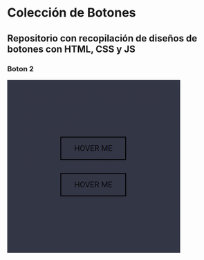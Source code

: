 # Colección de Botones

## Repositorio con recopilación de diseños de botones con HTML, CSS y JS

### Boton 2

![Screenshot](Cap.gif)
